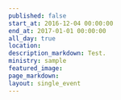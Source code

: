 ```yaml
---
published: false
start_at: 2016-12-04 00:00:00
end_at: 2017-01-01 00:00:00
all_day: true
location:
description_markdown: Test.
ministry: sample
featured_image:
page_markdown:
layout: single_event
---
```

